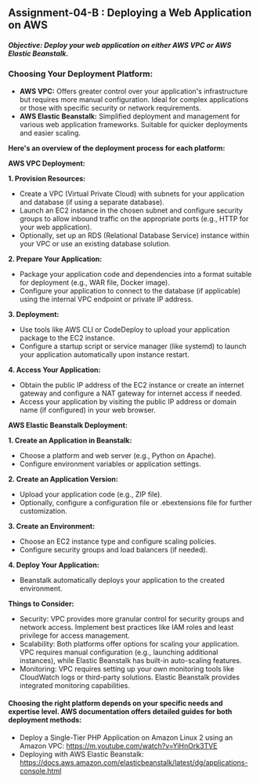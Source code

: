 ## Assignment-04-B : Deploying a Web Application on AWS

##### Objective: Deploy your web application on either AWS VPC or AWS Elastic Beanstalk.

### Choosing Your Deployment Platform:

- **AWS VPC:** Offers greater control over your application's infrastructure but requires more manual configuration. Ideal for complex applications or those with specific security or network requirements.
- **AWS Elastic Beanstalk:** Simplified deployment and management for various web application frameworks. Suitable for quicker deployments and easier scaling.

**Here's an overview of the deployment process for each platform:**

**AWS VPC Deployment:**

**1. Provision Resources:**

- Create a VPC (Virtual Private Cloud) with subnets for your application and database (if using a separate database).
- Launch an EC2 instance in the chosen subnet and configure security groups to allow inbound traffic on the appropriate ports (e.g., HTTP for your web application).
- Optionally, set up an RDS (Relational Database Service) instance within your VPC or use an existing database solution.

**2. Prepare Your Application:**

- Package your application code and dependencies into a format suitable for deployment (e.g., WAR file, Docker image).
- Configure your application to connect to the database (if applicable) using the internal VPC endpoint or private IP address.

**3. Deployment:**

- Use tools like AWS CLI or CodeDeploy to upload your application package to the EC2 instance.
- Configure a startup script or service manager (like systemd) to launch your application automatically upon instance restart.

**4. Access Your Application:**

- Obtain the public IP address of the EC2 instance or create an internet gateway and configure a NAT gateway for internet access if needed.
- Access your application by visiting the public IP address or domain name (if configured) in your web browser.

**AWS Elastic Beanstalk Deployment:**

**1. Create an Application in Beanstalk:**

- Choose a platform and web server (e.g., Python on Apache).
- Configure environment variables or application settings.

**2. Create an Application Version:**

- Upload your application code (e.g., ZIP file).
- Optionally, configure a configuration file or .ebextensions file for further customization.

**3. Create an Environment:**

- Choose an EC2 instance type and configure scaling policies.
- Configure security groups and load balancers (if needed).

**4. Deploy Your Application:**

- Beanstalk automatically deploys your application to the created environment.

**Things to Consider:**

- Security: VPC provides more granular control for security groups and network access. Implement best practices like IAM roles and least privilege for access management.
- Scalability: Both platforms offer options for scaling your application. VPC requires manual configuration (e.g., launching additional instances), while Elastic Beanstalk has built-in auto-scaling features.
- Monitoring: VPC requires setting up your own monitoring tools like CloudWatch logs or third-party solutions. Elastic Beanstalk provides integrated monitoring capabilities.

#### Choosing the right platform depends on your specific needs and expertise level. AWS documentation offers detailed guides for both deployment methods:

- Deploy a Single-Tier PHP Application on Amazon Linux 2 using an Amazon VPC: https://m.youtube.com/watch?v=YiHnOrk3TVE
- Deploying with AWS Elastic Beanstalk: https://docs.aws.amazon.com/elasticbeanstalk/latest/dg/applications-console.html
